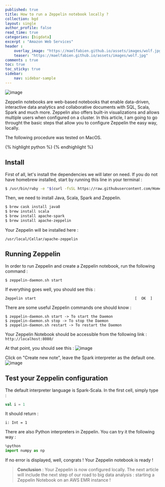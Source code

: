 ```yaml
---
published: true
title: How to run a Zeppelin notebook locally ?
collection: bgd
layout: single
author_profile: false
read_time: true
categories: [bigdata]
excerpt : "Amazon Web Services"
header :
    overlay_image: "https://maelfabien.github.io/assets/images/wolf.jpg"
    teaser: "https://maelfabien.github.io/assets/images/wolf.jpg"
comments : true
toc: true
toc_sticky: true
sidebar:
    nav: sidebar-sample
---
```


![image](https://maelfabien.github.io/assets/images/zep.png)

Zeppelin notebooks are web-based notebooks that enable data-driven, interactive data analytics and collaborative documents with SQL, Scala, Spark and much more. Zeppelin also offers built-in visualizations and allows multiple users when configured on a cluster. In this article, I am going to go throught the basic steps that allow you to configure Zeppelin the easy way, locally.

The following procedure was tested on MacOS.

{% highlight python %}
{% endhighlight %}

## Install

First of all, let's install the dependencies we will later on need. If you do not have homebrew installed, start by running this line in your terminal :
``` bash
$ /usr/bin/ruby -e "$(curl -fsSL https://raw.githubusercontent.com/Homebrew/install/master/install)"
```
Then, we need to install Java, Scala, Spark and Zeppelin.

``` bash
$ brew cask install java8
$ brew install scala
$ brew install apache-spark
$ brew install apache-zeppelin
```
Your Zeppelin will be installed here :
```
/usr/local/Cellar/apache-zeppelin
```

## Running Zeppelin

In order to run Zeppelin and create a Zeppelin notebook, run the following command :

```
$ zeppelin-daemon.sh start
```

If everything goes well, you should see this :
```
Zeppelin start                                             [  OK  ]
```
There are some useful Zeppelin commands one should know :

```
$ zeppelin-daemon.sh start -> To start the Daemon
$ zeppelin-daemon.sh stop -> To stop the Daemon
$ zeppelin-daemon.sh restart -> To restart the Daemon
```

Your Zeppelin Notebook should be accessible from the following link :
``` http://localhost:8080/ ```

At that point, you should see this :
![image](https://maelfabien.github.io/assets/images/notebook.png)

Click on "Create new note", leave the Spark interpreter as the default one.
![image](https://maelfabien.github.io/assets/images/note.png)


## Test your Zeppelin configuration

The default interpreter language is Spark-Scala. In the first cell, simply type :
``` scala
val i = 1
```

It should return :
```
i: Int = 1
```

There are also Python interpreters in Zeppelin. You can try it the following way :

``` python
%python
import numpy as np
```

If no error is displayed, well, congrats ! Your Zeppelin notebook is ready ! 


> **Conclusion** : Your Zeppelin is now configured locally. The next article will include the next step of our road to big data analysis : starting a Zeppelin Notebook on an AWS EMR instance !
